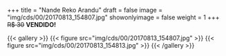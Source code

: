 +++
title = "Nande Reko Arandu"
draft = false
image = "img/cds/00/20170813_154807.jpg"
showonlyimage = false
weight = 1
+++
<span class="sold">~~R$ 30~~</span> **VENDIDO!**

<!--more-->


{{< gallery >}}
{{< figure src="img/cds/00/20170813_154807.jpg" >}}
{{< figure src="img/cds/00/20170813_154813.jpg" >}}
{{< /gallery >}}